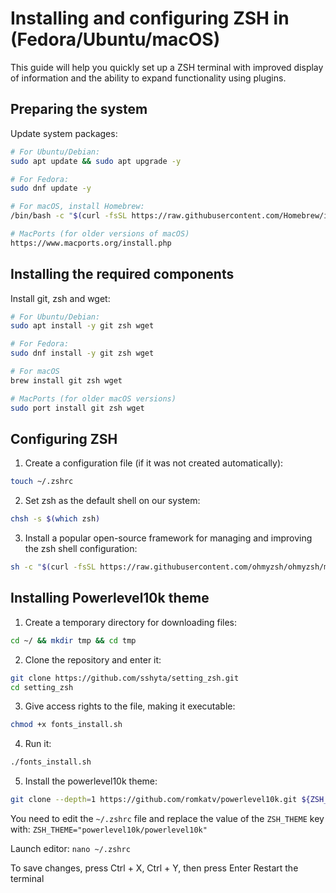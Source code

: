 # Installing and configuring ZSH in (Fedora/Ubuntu/macOS)

This guide will help you quickly set up a ZSH terminal with improved 
display of information and the ability to expand functionality using plugins.

## Preparing the system
Update system packages:
```bash
# For Ubuntu/Debian:
sudo apt update && sudo apt upgrade -y

# For Fedora:
sudo dnf update -y

# For macOS, install Homebrew:
/bin/bash -c "$(curl -fsSL https://raw.githubusercontent.com/Homebrew/install/HEAD/install.sh)"

# MacPorts (for older versions of macOS)
https://www.macports.org/install.php
```

## Installing the required components
Install git, zsh and wget:
```bash
# For Ubuntu/Debian:
sudo apt install -y git zsh wget

# For Fedora:
sudo dnf install -y git zsh wget

# For macOS
brew install git zsh wget

# MacPorts (for older macOS versions)
sudo port install git zsh wget
```

## Configuring ZSH
1. Create a configuration file (if it was not created automatically):
```bash
touch ~/.zshrc
```
2. Set zsh as the default shell on our system:
```bash
chsh -s $(which zsh)
```
3. Install a popular open-source framework
for managing and improving the zsh shell configuration:
```bash
sh -c "$(curl -fsSL https://raw.githubusercontent.com/ohmyzsh/ohmyzsh/master/tools/install.sh)"
```

## Installing Powerlevel10k theme
1. Create a temporary directory for downloading files:
```bash
cd ~/ && mkdir tmp && cd tmp
```
2. Clone the repository and enter it:
```bash
git clone https://github.com/sshyta/setting_zsh.git
cd setting_zsh
```
3. Give access rights to the file, making it executable:
```bash
chmod +x fonts_install.sh
```
4. Run it:
```bash
./fonts_install.sh
```
5. Install the powerlevel10k theme:
```bash
git clone --depth=1 https://github.com/romkatv/powerlevel10k.git ${ZSH_CUSTOM:-$HOME/.oh-my-zsh/custom}/themes/powerlevel10k
```

You need to edit the `~/.zshrc` file and replace the value of the `ZSH_THEME` key with:
`ZSH_THEME="powerlevel10k/powerlevel10k"`

Launch editor:
`nano ~/.zshrc`

To save changes, press Ctrl + X, Ctrl + Y, then press Enter
Restart the terminal